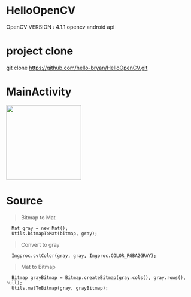 # HelloOpenCV
OpenCV VERSION : 4.1.1
opencv android api



# project clone
git clone https://github.com/hello-bryan/HelloOpenCV.git



# MainActivity
<img src='https://img1.daumcdn.net/thumb/R1280x0/?scode=mtistory2&fname=https%3A%2F%2Fk.kakaocdn.net%2Fdn%2FIUXK4%2FbtqygUsuxOd%2FasMp0oVhkWPPKy3AKXQ8M0%2Fimg.jpg' width='200' />



# Source

> Bitmap to Mat
```
  Mat gray = new Mat();
  Utils.bitmapToMat(bitmap, gray);
```
  
  
  
> Convert to gray
```
  Imgproc.cvtColor(gray, gray, Imgproc.COLOR_RGBA2GRAY);
```


> Mat to Bitmap
```
  Bitmap grayBitmap = Bitmap.createBitmap(gray.cols(), gray.rows(), null);
  Utils.matToBitmap(gray, grayBitmap);
```
